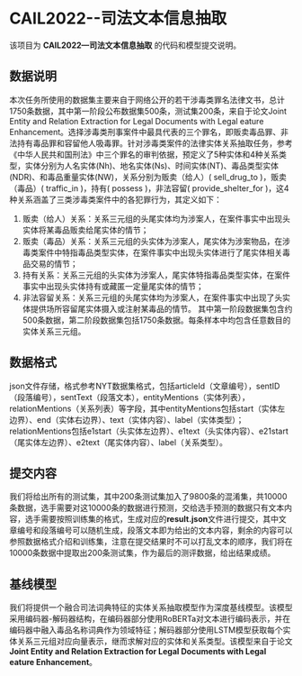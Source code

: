 # CAIL2022--司法文本信息抽取

该项目为 **CAIL2022—司法文本信息抽取** 的代码和模型提交说明。

## 数据说明

本次任务所使用的数据集主要来自于网络公开的若干涉毒类罪名法律文书，总计1750条数据，其中第一阶段公布数据集500条，测试集200条，来自于论文Joint Entity and Relation Extraction for Legal Documents with Legal eature Enhancement。选择涉毒类刑事案件中最具代表的三个罪名，即贩卖毒品罪、非法持有毒品罪和容留他人吸毒罪。针对涉毒类案件的法律实体关系抽取任务，参考《中华人民共和国刑法》中三个罪名的审判依据，预定义了5种实体和4种关系类型，实体分别为人名实体(Nh)、地名实体(Ns)、时间实体(NT)、毒品类型实体(NDR)、和毒品重量实体(NW)，关系分别为贩卖（给人）( sell_drug_to )，贩卖（毒品）( traffic_in )，持有( possess )，非法容留( provide_shelter_for )，这4种关系涵盖了三类涉毒类案件中的各犯罪行为，其定义如下：
1)	贩卖（给人）关系：关系三元组的头尾实体均为涉案人，在案件事实中出现头实体将某毒品贩卖给尾实体的情节；
2)	贩卖（毒品）关系：关系三元组的头实体为涉案人，尾实体为涉案物品，在涉毒类案件中特指毒品类型实体，在案件事实中出现头实体进行了尾实体相关毒品交易的情节；
3)	持有关系：关系三元组的头实体为涉案人，尾实体特指毒品类型实体，在案件事实中出现头实体持有或藏匿一定量尾实体的情节；
4)	非法容留关系：关系三元组的头尾实体均为涉案人，在案件事实中出现了头实体提供场所容留尾实体摄入或注射某毒品的情节。
其中第一阶段数据集包含约500条数据，第二阶段数据集包括1750条数据。每条样本中均包含任意数目的实体关系三元组。

## 数据格式

json文件存储，格式参考NYT数据集格式，包括articleId（文章编号），sentID（段落编号），sentText（段落文本），entityMentions（实体列表），relationMentions（关系列表）等字段，其中entityMentions包括start（实体左边界）、end（实体右边界）、text（实体内容）、label（实体类型）；relationMentions包括e1start（头实体左边界）、e1text（头实体内容）、e21start（尾实体左边界）、e2text（尾实体内容）、label（关系类型）。

## 提交内容

我们将给出所有的测试集，其中200条测试集加入了9800条的混淆集，共10000条数据，选手需要对这10000条的数据进行预测，交给选手预测的数据只有文本内容，选手需要按照训练集的格式，生成对应的**result.json**文件进行提交，其中文章编号和段落编号可以随机生成，段落文本即为给出的文本内容，剩余的内容可以参照数据格式介绍和训练集，注意在提交结果时不可以打乱文本的顺序，我们将在10000条数据中提取出200条测试集，作为最后的测评数据，给出结果成绩。

## 基线模型

我们将提供一个融合司法词典特征的实体关系抽取模型作为深度基线模型。该模型采用编码器-解码器结构，在编码器部分使用RoBERTa对文本进行编码表示，并在编码器中融入毒品名称词典作为领域特征；解码器部分使用LSTM模型获取每个实体关系三元组对应向量表示，继而求解对应的实体和关系类型。该模型来自于论文**Joint Entity and Relation Extraction for Legal Documents with Legal eature Enhancement**。
